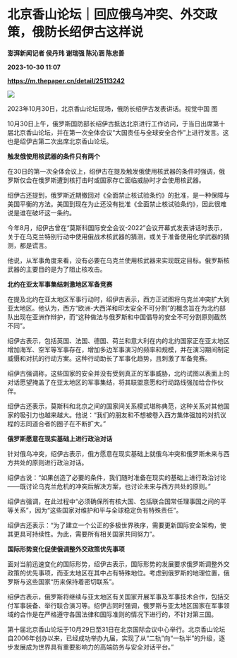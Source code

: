 # 北京香山论坛｜回应俄乌冲突、外交政策，俄防长绍伊古这样说
**澎湃新闻记者 侯丹玮 谢瑞强 陈沁涵 陈忠善**

**2023-10-30 11:07**

**https://m.thepaper.cn/detail/25113242**

![](https://imagecloud.thepaper.cn/thepaper/image/276/198/861.png)

2023年10月30日，北京香山论坛现场，俄防长绍伊古发表讲话。视觉中国 图

10月30日上午，俄罗斯国防部长绍伊古抵达北京进行工作访问，于当日出席第十届北京香山论坛，并在第一次全体会议“大国责任与全球安全合作”上进行发言。这也是绍伊古第二次出席北京香山论坛。

**触发俄使用核武器的条件只有两个**

在30日的第一次全体会议上，绍伊古在提及触发俄使用核武器的条件时强调，俄罗斯仅会在俄罗斯遭到核打击时或国家存亡面临威胁时才会使用核武器。

绍伊古还提到，俄罗斯近期撤回对《全面禁止核试验条约》的批准，是一种保障与美国平衡的方法。美国到现在为止还没有批准《全面禁止核试验条约》，因此很难说是谁在破坏这一条约。

今年8月，绍伊古曾在“莫斯科国际安全会议-2022”会议开幕式发表讲话时表示，关于在乌克兰特别行动中使用俄战术核武器的猜测，或关于准备使用化学武器的猜测，都是谎言。

他说，从军事角度来看，没有必要在乌克兰使用核武器来实现既定目标。俄罗斯核武器的主要目的是为了阻止核攻击。

**北约在亚太军事集结刺激地区军备竞赛**

在提及北约在亚太地区军事行动时，绍伊古表示，西方正试图将乌克兰冲突扩大到亚太地区。他认为，西方“欧洲-大西洋和印太安全不可分割”的概念旨在为北约部队出现在亚洲作辩护，而“这种做法与俄罗斯和中国倡导的安全不可分割原则截然不同”。

绍伊古表示，包括英国、法国、德国、荷兰和意大利在内的北约国家正在亚太地区增加海军、空军等军事存在，增加多边军事演习的频率和规模，并在演习期间制定威慑和对抗的行动方案。这种行动助长了军事化趋势，且刺激了军备竞赛。

绍伊古强调称，这些国家的安全并没有受到真正的军事威胁，北约试图以表面上的对话愿望掩盖了在亚太地区的军事集结，将其联盟意愿和行动路线强加给合作伙伴。

绍伊古还表示，莫斯科和北京之间的国家间关系模式堪称典范，这种关系对其他国家的吸引力也越来越大。他说：“我们的朋友和不想被卷入西方集体强加的对抗议程的志同道合者的圈子在不断扩大。”

**俄罗斯愿意在现实基础上进行政治对话**

针对俄乌冲突，绍伊古表示，俄方愿意在现实基础上就俄乌冲突和俄罗斯未来与西方共处的原则进行政治对话。

绍伊古说：“如果创造了必要的条件，我们随时准备在现实的基础上进行政治讨论——既讨论乌克兰危机的冲突后解决方案，也讨论未来与西方共处的原则。”

绍伊古强调，在此过程中“必须确保所有核大国、包括联合国常任理事国之间的平等关系”，因为“这些国家对维护和平与全球稳定负有特殊责任”。

绍伊古还表示：“为了建立一个公正的多极世界秩序，需要更新国际安全架构，使其更具可持续性。为此，需要所有相关国家共同努力”。

**国际形势变化促使俄调整外交政策优先事项**

面对当前迅速变化的国际形势，绍伊古表示，国际形势的发展要求俄罗斯调整外交政策的优先事项，而亚太地区在其中占有特殊地位。考虑到俄罗斯的地理位置，俄罗斯与这些国家“历来保持着密切联系”。

绍伊古表示，俄罗斯将继续与亚太地区有关国家开展军事及军事技术合作，包括交付军事装备、举行联合演习等。绍伊古同时强调，俄罗斯与亚太地区国家在军事领域的合作是在严格遵守各国法律和国际准则的情况下进行的，不针对第三国。

第十届北京香山论坛于10月29日至31日在北京国际会议中心举行。北京香山论坛自2006年创办以来，已经成功举办九届，实现了从“二轨”向“一轨半”的升级，逐步发展成为世界具有重要影响力的高端防务与安全对话平台。”